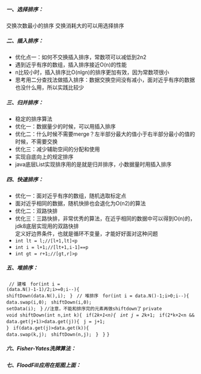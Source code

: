 ##### 一、选择排序：
交换次数最小的排序
交换消耗大的可以用选择排序
##### 二、插入排序：
- 优化点一：如何不交换插入排序，常数项可以减低到2n2
- 遇到近乎有序的数组，插入排序接近O(n)的性能
- n比较小时，插入排序比O(nlgn)的排序更加有效，因为常数项很小
- 思考用二分查找法做插入排序：数据交换空间没有减小，面对近乎有序的数据也没什么用，所以实践比较少
##### 三、归并排序：
- 稳定的排序算法
- 优化一：数据量少的时候，可以用插入排序
- 优化二：什么时候不需要merge？左半部分最大的值小于右半部分最小的值的时候，不需要交换
- 优化三：减少辅助空间的分配和使用
- 实现自底向上的规定排序
- java底层List实现排序用的是就是归并排序，小数据量时用插入排序
##### 四、快速排序：
- 优化一：面对近乎有序的数组，随机选取标定点
- 面对近乎相同的数据，随机快排也会退化为O(n2)的算法
- 优化二：双路快排
- 优化三：三路快排，非常优秀的算法，在近乎相同的数据中可以得到O(n)的，jdk8底层实现用的双路快排</br>
定义好边界条件，也就是循环不变量，才能好好面对这种问题
- <code>int lt = l;//[l+1,lt]<p</code>
- <code>int i = l+1;//[lt+1,i-1]==p</code>
- <code>int gt = r+1;//[gt,r]>p</code>
##### 五、堆排序：</br>
<code> // 建堆</code>
<code>   for(int i = (data.N()-1-1)/2;i>=0;i--){</code>
<code>      shiftDown(data.N(),i);</code>
<code>  }</code>
<code>   // 堆排序</code>
<code>  for(int i = data.N()-1;i>0;i--){</code>
<code>      data.swap(i,0);</code>
<code>      shiftDown(i,0);</code>
<code>      setData(i);</code>
<code>   }</code>
<code>//注意，不能和排序完的元素再做shiftdown了</code>
<code>private void shiftDown(int n,int k){</code>
<code>  if(2*k+1<n){</code>
<code>      int j = 2*k+1;</code>
<code>      if(2*k+2<n && data.get(j+1)>data.get(j)){</code>
<code>          j = j+1;</code>
<code>       }</code>
<code>      if(data.get(j)>data.get(k)){</code>
<code>          data.swap(k,j);</code>
<code>          shiftDown(n,j);</code>
<code>       }</code>
<code>   }</code>
<code>}</code>
  </code>
##### 六、Fisher-Yates洗牌算法：
##### 七、FloodFill应用在抠图上面：
